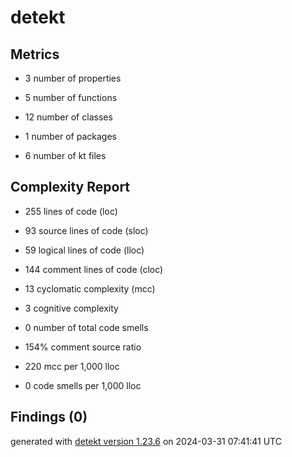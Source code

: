 # detekt

## Metrics

* 3 number of properties

* 5 number of functions

* 12 number of classes

* 1 number of packages

* 6 number of kt files

## Complexity Report

* 255 lines of code (loc)

* 93 source lines of code (sloc)

* 59 logical lines of code (lloc)

* 144 comment lines of code (cloc)

* 13 cyclomatic complexity (mcc)

* 3 cognitive complexity

* 0 number of total code smells

* 154% comment source ratio

* 220 mcc per 1,000 lloc

* 0 code smells per 1,000 lloc

## Findings (0)

generated with [detekt version 1.23.6](https://detekt.dev/) on 2024-03-31 07:41:41 UTC
